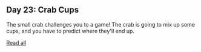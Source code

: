 ## Day 23: Crab Cups

The small crab challenges you to a game! The crab is going to mix up some cups, and you have to predict where they'll end up.

[Read all](https://adventofcode.com/2020/day/23)
